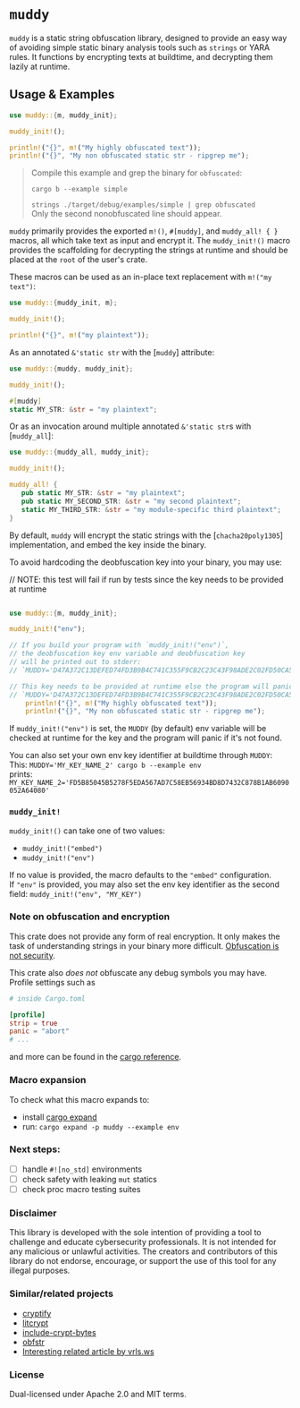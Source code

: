 <!-- cargo-rdme start -->

# `muddy`

`muddy` is a static string obfuscation library, designed to provide an easy way of avoiding simple static binary analysis tools such as `strings` or YARA rules.
It functions by encrypting texts at buildtime, and decrypting them lazily at runtime.


## Usage & Examples

```rust
use muddy::{m, muddy_init};

muddy_init!();

println!("{}", m!("My highly obfuscated text"));
println!("{}", "My non obfuscated static str - ripgrep me");

```  
    
   
> Compile this example and grep the binary for `obfuscated`:  
>
> `cargo b --example simple`  
>
> `strings ./target/debug/examples/simple | grep obfuscated`    
> Only the second nonobfuscated line should appear.
>  
  
   
  
`muddy` primarily provides the exported `m!()`, `#[muddy]`, and `muddy_all! { }` macros, all which
take text as input and encrypt it. The `muddy_init!()` macro provides the scaffolding
for decrypting the strings at runtime and should be placed at the `root` of the user's crate.

These macros can be used as an in-place text replacement with `m!("my text")`:

```rust
use muddy::{muddy_init, m};

muddy_init!();

println!("{}", m!("my plaintext"));
```  

As an annotated `&'static str` with the [`muddy`] attribute:

```rust
use muddy::{muddy, muddy_init};

muddy_init!();

#[muddy]
static MY_STR: &str = "my plaintext";

```

Or as an invocation around multiple annotated `&'static str`s with [`muddy_all`]:

```rust
use muddy::{muddy_all, muddy_init};

muddy_init!();

muddy_all! {
   pub static MY_STR: &str = "my plaintext";
   pub static MY_SECOND_STR: &str = "my second plaintext";
   static MY_THIRD_STR: &str = "my module-specific third plaintext";
}

```

By default, `muddy` will encrypt the static strings with the [`chacha20poly1305`] implementation,
and embed the key inside the binary.  

To avoid hardcoding the deobfuscation key into your binary, you may use:

// NOTE: this test will fail if run by tests since the key needs to be provided at runtime
```rust

use muddy::{m, muddy_init};

muddy_init!("env");

// If you build your program with `muddy_init!("env")`,
// the deobfuscation key env variable and deobfuscation key
// will be printed out to stderr:  
// `MUDDY='D47A372C13DEFED74FD3B9B4C741C355F9CB2C23C43F98ADE2C02FD50CA55C3D'`

// This key needs to be provided at runtime else the program will panic.  
// `MUDDY='D47A372C13DEFED74FD3B9B4C741C355F9CB2C23C43F98ADE2C02FD50CA55C3D' ./target/debug/examples/env`
    println!("{}", m!("My highly obfuscated text"));
    println!("{}", "My non obfuscated static str - ripgrep me");
```  


If `muddy_init!("env")` is set, the `MUDDY` (by default) env variable will be checked at runtime for the key and the program will panic if it's not found.

You can also set your own env key identifier at buildtime through `MUDDY`:   
This: `MUDDY='MY_KEY_NAME_2' cargo b --example env`  
prints: `MY_KEY_NAME_2='FD5B85045B5278F5EDA567AD7C58EB56934BD8D7432C878B1AB6090052A64080'`  
  

### `muddy_init!`

`muddy_init!()` can take one of two values:
- `muddy_init!("embed")`
- `muddy_init!("env")`

If no value is provided, the macro defaults to the `"embed"` configuration.  
If `"env"` is provided, you may also set the env key identifier as the second field: `muddy_init!("env", "MY_KEY")`



### Note on obfuscation and encryption

This crate does not provide any form of real encryption. It only makes the task of understanding strings
in your binary more difficult. [Obfuscation is not security](https://cwe.mitre.org/data/definitions/656.html).

This crate also _does not_ obfuscate any debug symbols you may have.
Profile settings such as  
```toml
# inside Cargo.toml

[profile]
strip = true
panic = "abort"
# ...
```  
and more can be found in the [cargo reference](https://doc.rust-lang.org/cargo/reference/profiles.html).

### Macro expansion

To check what this macro expands to:
- install [cargo expand](https://github.com/dtolnay/cargo-expand)
- run: `cargo expand -p muddy --example env`



<!-- cargo-rdme end -->

### Next steps:
- [ ]  handle `#![no_std]` environments
- [ ]  check safety with leaking `mut` statics
- [ ]  check proc macro testing suites

### Disclaimer
This library is developed with the sole intention of providing a tool to challenge and educate cybersecurity professionals. It is not intended for any malicious or unlawful activities. The creators and contributors of this library do not endorse, encourage, or support the use of this tool for any illegal purposes.


### Similar/related projects
- [cryptify](https://github.com/dronavallipranav/rust-obfuscator/tree/main/cryptify)
- [litcrypt](https://github.com/anvie/litcrypt.rs)
- [include-crypt-bytes](https://github.com/breakpointninja/include-crypt-bytes)
- [obfstr](https://github.com/CasualX/obfstr)
- [Interesting related article by vrls.ws](https://vrls.ws/posts/2023/06/obfuscating-rust-binaries-using-llvm-obfuscator-ollvm/)

### License

Dual-licensed under Apache 2.0 and MIT terms.
